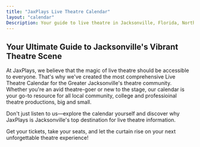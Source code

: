 ```yaml
---
title: "JaxPlays Live Theatre Calendar"
layout: "calendar"
Description: Your guide to live theatre in Jacksonville, Florida, Northeast Florida and Southeast Georgia.
---
```

## Your Ultimate Guide to Jacksonville's Vibrant Theatre Scene

At JaxPlays, we believe that the magic of live theatre should be accessible to everyone. That's why we've created the most comprehensive Live Theatre Calendar for the Greater Jacksonville's theatre community. Whether you're an avid theatre-goer or new to the stage, our calendar is your go-to resource for all local community, college and professioinal theatre productions, big and small.

Don't just listen to us—explore the calendar yourself and discover why JaxPlays is Jacksonville's top destination for live theatre information. 

Get your tickets, take your seats, and let the curtain rise on your next unforgettable theatre experience!